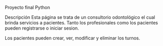 Proyecto final Python

Descripción
Esta página se trata de un consultorio odontológico el cual brinda servicios a pacientes.
Tanto los profesionales como los pacientes pueden registrarse o iniciar sesion.

Los pacientes pueden crear, ver, modificar y eliminar los turnos.


